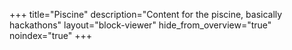+++
title="Piscine"
description="Content for the piscine, basically hackathons"
layout="block-viewer"
hide_from_overview="true"
noindex="true"
+++
